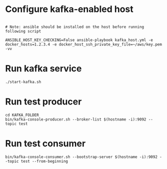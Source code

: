 
# Configure kafka-enabled host

```

# Note: ansible should be installed on the host before running following script

ANSIBLE_HOST_KEY_CHECKING=False ansible-playbook kafka_host.yml -e docker_hosts=1.2.3.4 -e docker_host_ssh_private_key_file=~/aws/key.pem -vv

```

# Run kafka service

```
./start-kafka.sh

```

# Run test producer

```
cd KAFKA_FOLDER
bin/kafka-console-producer.sh --broker-list $(hostname -i):9092 --topic test

```

# Run test consumer

```
bin/kafka-console-consumer.sh --bootstrap-server $(hostname -i):9092 --topic test --from-beginning
```



